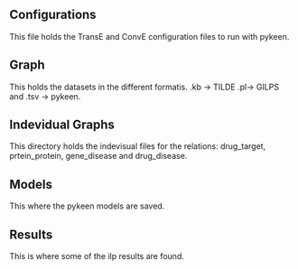 ## Configurations
This file holds the TransE and ConvE configuration files to run with pykeen.
## Graph
This holds the datasets in the different formatis. .kb -> TILDE .pl-> GILPS and .tsv -> pykeen.
## Indevidual Graphs
This directory holds the indevisual files for the relations: drug_target, prtein_protein, gene_disease and drug_disease.
## Models
This where the pykeen models are saved.
## Results
This is where some of the ilp results are found.

